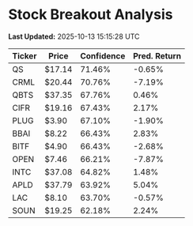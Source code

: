 # Stock Breakout Analysis

**Last Updated:** 2025-10-13 15:15:28 UTC

| Ticker | Price | Confidence | Pred. Return |
|--------|-------|------------|--------------|
| QS | $17.14 | 71.46% | -0.65% |
| CRML | $20.44 | 70.76% | -7.19% |
| QBTS | $37.35 | 67.76% | 0.46% |
| CIFR | $19.16 | 67.43% | 2.17% |
| PLUG | $3.90 | 67.10% | -1.90% |
| BBAI | $8.22 | 66.43% | 2.83% |
| BITF | $4.90 | 66.43% | -2.68% |
| OPEN | $7.46 | 66.21% | -7.87% |
| INTC | $37.08 | 64.82% | 1.48% |
| APLD | $37.79 | 63.92% | 5.04% |
| LAC | $8.10 | 63.70% | -0.57% |
| SOUN | $19.25 | 62.18% | 2.24% |

